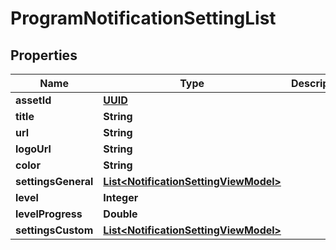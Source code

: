 # ProgramNotificationSettingList

## Properties
Name | Type | Description | Notes
------------ | ------------- | ------------- | -------------
**assetId** | [**UUID**](UUID.md) |  |  [optional]
**title** | **String** |  |  [optional]
**url** | **String** |  |  [optional]
**logoUrl** | **String** |  |  [optional]
**color** | **String** |  |  [optional]
**settingsGeneral** | [**List&lt;NotificationSettingViewModel&gt;**](NotificationSettingViewModel.md) |  |  [optional]
**level** | **Integer** |  |  [optional]
**levelProgress** | **Double** |  |  [optional]
**settingsCustom** | [**List&lt;NotificationSettingViewModel&gt;**](NotificationSettingViewModel.md) |  |  [optional]

